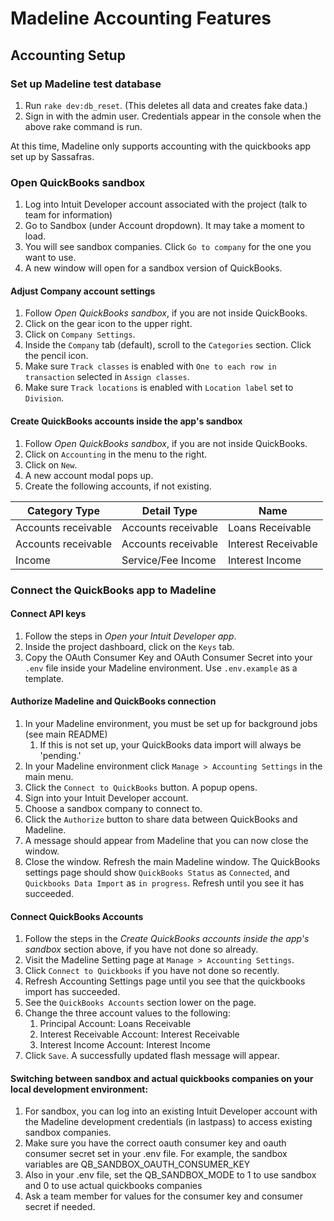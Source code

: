 # Madeline Accounting Features
## Accounting Setup

### Set up Madeline test database
1. Run `rake dev:db_reset`. (This deletes all data and creates fake data.)
2. Sign in with the admin user. Credentials appear in the console when the above rake command is run.

At this time, Madeline only supports accounting with the quickbooks app set up by Sassafras.  

### Open QuickBooks sandbox
1. Log into Intuit Developer account associated with the project (talk to team for information)
1. Go to Sandbox (under Account dropdown). It may take a moment to load.
1. You will see sandbox companies. Click `Go to company` for the one you want to use.
1. A new window will open for a sandbox version of QuickBooks.

#### Adjust Company account settings
1. Follow *Open QuickBooks sandbox*, if you are not inside QuickBooks.
1. Click on the gear icon to the upper right.
1. Click on `Company Settings`.
1. Inside the `Company` tab (default), scroll to the `Categories` section. Click the pencil icon.
1. Make sure `Track classes` is enabled with `One to each row in transaction` selected in `Assign classes`.
1. Make sure `Track locations` is enabled with `Location label` set to `Division`.


#### Create QuickBooks accounts inside the app's sandbox
1. Follow *Open QuickBooks sandbox*, if you are not inside QuickBooks.
1. Click on `Accounting` in the menu to the right.
1. Click on `New`.
1. A new account modal pops up.
1. Create the following accounts, if not existing.

<table>
  <thead>
    <th>Category Type</th>
    <th>Detail Type</th>
    <th>Name</th>
  </thead>
  <tbody>
    <tr>
      <td>Accounts receivable</td>
      <td>Accounts receivable</td>
      <td>Loans Receivable</td>
    </tr>
    <tr>
      <td>Accounts receivable</td>
      <td>Accounts receivable</td>
      <td>Interest Receivable</td>
    </tr>
    <tr>
      <td>Income</td>
      <td>Service/Fee Income</td>
      <td>Interest Income</td>
    </tr>
  </tbody>
</table>

### Connect the QuickBooks app to Madeline

#### Connect API keys
1. Follow the steps in *Open your Intuit Developer app*.
1. Inside the project dashboard, click on the `Keys` tab.
1. Copy the OAuth Consumer Key and OAuth Consumer Secret into your `.env` file inside your Madeline environment. Use `.env.example` as a template.

#### Authorize Madeline and QuickBooks connection
1. In your Madeline environment, you must be set up for background jobs (see main README)
   1. If this is not set up, your QuickBooks data import will always be 'pending.'
1. In your Madeline environment click `Manage > Accounting Settings` in the main menu.
1. Click the `Connect to QuickBooks` button. A popup opens.
1. Sign into your Intuit Developer account.
1. Choose a sandbox company to connect to.
1. Click the `Authorize` button to share data between QuickBooks and Madeline.
1. A message should appear from Madeline that you can now close the window.
1. Close the window. Refresh the main Madeline window. The QuickBooks settings page should show `QuickBooks Status`
as `Connected`, and `Quickbooks Data Import` as `in progress`. Refresh until you see it has succeeded.

#### Connect QuickBooks Accounts
1. Follow the steps in the *Create QuickBooks accounts inside the app's sandbox* section above, if you have not done so already.
1. Visit the Madeline Setting page at `Manage > Accounting Settings`.
1. Click `Connect to Quickbooks` if you have not done so recently.
1. Refresh Accounting Settings page until you see that the quickbooks import has succeeded.
1. See the `QuickBooks Accounts` section lower on the page.
1. Change the three account values to the following:
   1. Principal Account: Loans Receivable
   1. Interest Receivable Account: Interest Receivable
   1. Interest Income Account: Interest Income
1. Click `Save`. A successfully updated flash message will appear.

#### Switching between sandbox and actual quickbooks companies on your local development environment:
1. For sandbox, you can log into an existing Intuit Developer account with the Madeline development credentials (in lastpass) to access existing sandbox companies.
1. Make sure you have the correct oauth consumer key and oauth consumer secret set in your .env file. For example, the sandbox variables are QB_SANDBOX_OAUTH_CONSUMER_KEY
1. Also in your .env file, set the QB_SANDBOX_MODE to 1 to use sandbox and 0 to use actual quickbooks companies
1. Ask a team member for values for the consumer key and consumer secret if needed.
